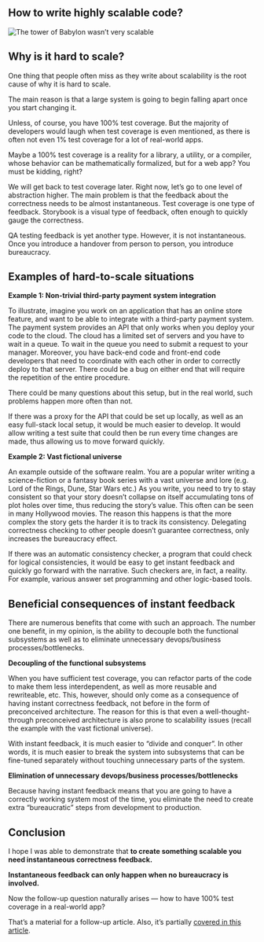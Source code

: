 ## How to write highly scalable code?

![The tower of Babylon wasn’t very scalable](https://cdn-images-1.medium.com/max/2000/1*rqXUntSYJBOFmR9rJrRArQ.jpeg)

## **Why is it hard to scale?**

One thing that people often miss as they write about scalability is the root cause of why it is hard to scale.

The main reason is that a large system is going to begin falling apart once you start changing it.

Unless, of course, you have 100% test coverage. But the majority of developers would laugh when test coverage is even mentioned, as there is often not even 1% test coverage for a lot of real-world apps.

Maybe a 100% test coverage is a reality for a library, a utility, or a compiler, whose behavior can be mathematically formalized, but for a web app? You must be kidding, right?

We will get back to test coverage later. Right now, let’s go to one level of abstraction higher. The main problem is that the feedback about the correctness needs to be almost instantaneous. Test coverage is one type of feedback. Storybook is a visual type of feedback, often enough to quickly gauge the correctness.

QA testing feedback is yet another type. However, it is not instantaneous. Once you introduce a handover from person to person, you introduce bureaucracy.

## **Examples of hard-to-scale situations**

**Example 1: Non-trivial third-party payment system integration**

To illustrate, imagine you work on an application that has an online store feature, and want to be able to integrate with a third-party payment system. The payment system provides an API that only works when you deploy your code to the cloud. The cloud has a limited set of servers and you have to wait in a queue. To wait in the queue you need to submit a request to your manager. Moreover, you have back-end code and front-end code developers that need to coordinate with each other in order to correctly deploy to that server. There could be a bug on either end that will require the repetition of the entire procedure.

There could be many questions about this setup, but in the real world, such problems happen more often than not.

If there was a proxy for the API that could be set up locally, as well as an easy full-stack local setup, it would be much easier to develop. It would allow writing a test suite that could then be run every time changes are made, thus allowing us to move forward quickly.

**Example 2: Vast fictional universe**

An example outside of the software realm. You are a popular writer writing a science-fiction or a fantasy book series with a vast universe and lore (e.g. Lord of the Rings, Dune, Star Wars etc.) As you write, you need to try to stay consistent so that your story doesn’t collapse on itself accumulating tons of plot holes over time, thus reducing the story’s value. This often can be seen in many Hollywood movies. The reason this happens is that the more complex the story gets the harder it is to track its consistency. Delegating correctness checking to other people doesn’t guarantee correctness, only increases the bureaucracy effect.

If there was an automatic consistency checker, a program that could check for logical consistencies, it would be easy to get instant feedback and quickly go forward with the narrative. Such checkers are, in fact, a reality. For example, various answer set programming and other logic-based tools.

## **Beneficial consequences of instant feedback**

There are numerous benefits that come with such an approach. The number one benefit, in my opinion, is the ability to decouple both the functional subsystems as well as to eliminate unnecessary devops/business processes/bottlenecks.

**Decoupling of the functional subsystems**

When you have sufficient test coverage, you can refactor parts of the code to make them less interdependent, as well as more reusable and rewriteable, etc. This, however, should only come as a consequence of having instant correctness feedback, not before in the form of preconceived architecture. The reason for this is that even a well-thought-through preconceived architecture is also prone to scalability issues (recall the example with the vast fictional universe).

With instant feedback, it is much easier to “divide and conquer”. In other words, it is much easier to break the system into subsystems that can be fine-tuned separately without touching unnecessary parts of the system.

**Elimination of unnecessary devops/business processes/bottlenecks**

Because having instant feedback means that you are going to have a correctly working system most of the time, you eliminate the need to create extra “bureaucratic” steps from development to production.

## **Conclusion**

I hope I was able to demonstrate that **to create something scalable you need instantaneous correctness feedback.**

**Instantaneous feedback can only happen when no bureaucracy is involved.**

Now the follow-up question naturally arises — how to have 100% test coverage in a real-world app?

That’s a material for a follow-up article. Also, it’s partially [covered in this article](https://kirill-novik.medium.com/test-driven-development-and-react-347487c9610a).
